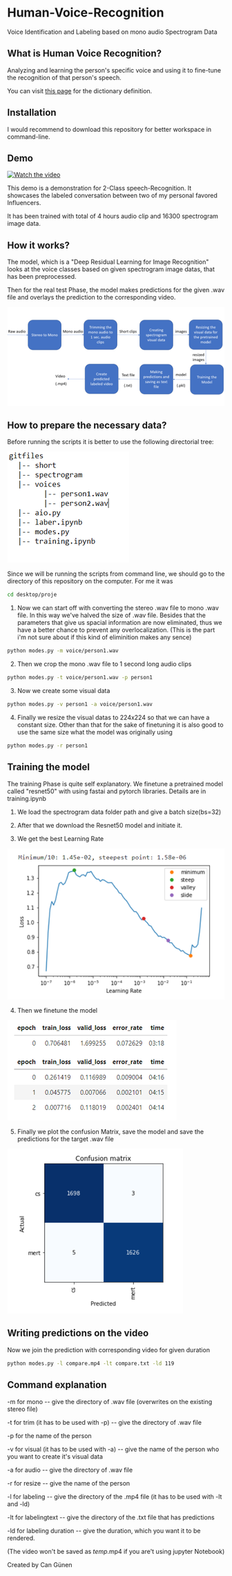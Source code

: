 # Human-Voice-Recognition
Voice Identification and Labeling based on mono audio Spectrogram Data


## What is Human Voice Recognition?
Analyzing and learning the person's specific voice and using it to fine-tune the recognition of that person's speech.

You can visit [this page](https://www.macmillandictionary.com/dictionary/british/voice-recognition) for the dictionary definition.

## Installation
I would recommend to download this repository for better workspace in command-line.

## Demo
[![Watch the video](https://i9.ytimg.com/vi_webp/aJP5xogUpQg/mqdefault.webp?sqp=CNDU0Y4G&rs=AOn4CLBkAohqQ2RLUis8iC2rBZkgzOngnA)](https://www.youtube.com/watch?v=aJP5xogUpQg)

This demo is a demonstration for 2-Class speech-Recognition. It showcases the labeled conversation between two of my personal favored Influencers.

It has been trained with total of 4 hours audio clip and 16300 spectrogram image data.

## How it works?
The model, which is a "Deep Residual Learning for Image Recognition" looks at the voice classes based on given spectrogram image datas, that has been preprocessed.

Then for the real test Phase, the model makes predictions for the given .wav file and overlays the prediction to the corresponding video.

![](gits/algorithm.png)

## How to prepare the necessary data?

Before running the scripts it is better to use the following directorial tree:

![](gits/gitdirs.png)

Since we will be running the scripts from command line, we should go to the directory of this repository on the computer. For me it was

```bash
cd desktop/proje
```

1. Now we can start off with converting the stereo .wav file to mono .wav file.
In this way we've halved the size of .wav file.
Besides that the parameters that give us spacial information are now eliminated, thus we have a better chance to prevent any overlocalization. (This is the part i'm not sure about if this kind of eliminition makes any sence)

```bash
python modes.py -m voice/person1.wav
```

2. Then we crop the mono .wav file to 1 second long audio clips

```bash
python modes.py -t voice/person1.wav -p person1
```
3. Now we create some visual data

```bash
python modes.py -v person1 -a voice/person1.wav
```
4. Finally we resize the visual datas to 224x224 so that we can have a constant size. Other than that for the sake of finetuning it is also good to use the same size what the model was originally using

```bash
python modes.py -r person1
```

## Training the model

The training Phase is quite self explanatory. We finetune a pretrained model called "resnet50" with using fastai and pytorch libraries. Details are in training.ipynb

1. We load the spectrogram data folder path and give a batch size(bs=32)

2. After that we download the Resnet50 model and initiate it.

3. We get the best Learning Rate

![](gits/vallex.png)

4. Then we finetune the model

![](gits/tune.png)

5. Finally we plot the confusion Matrix, save the model and save the predictions for the target .wav file

![](gits/confusion.png)

## Writing predictions on the video
Now we join the prediction with corresponding video for given duration

```bash
python modes.py -l compare.mp4 -lt compare.txt -ld 119
```
## Command explanation

-m for mono -- give the directory of .wav file (overwrites on the existing stereo file)

-t for trim (it has to be used with -p) -- give the directory of .wav file

-p for the name of the person

-v for visual (it has to be used with -a) -- give the name of the person who you want to create it's visual data

-a for audio -- give the directory of .wav file

-r for resize -- give the name of the person

-l for labeling -- give the directory of the .mp4 file (it has to be used with -lt and -ld)

-lt for labelingtext -- give the directory of the .txt file that has predictions

-ld for labeling duration -- give the duration, which you want it to be rendered.

(The video won't be saved as _temp_.mp4 if you are't using jupyter Notebook)

Created by Can Günen
